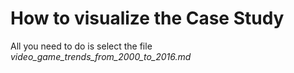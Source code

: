 # How to visualize the Case Study
 
 All you need to do is select the file *video_game_trends_from_2000_to_2016.md*
